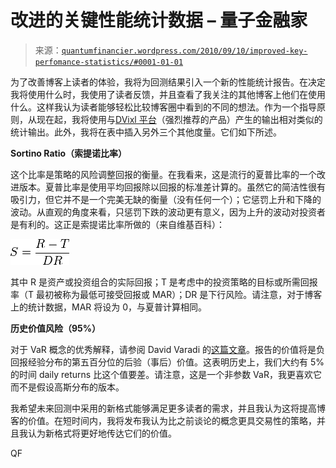 <!--yml

类别：未分类

日期：2024-05-18 14:02:54

-->

# 改进的关键性能统计数据 – 量子金融家

> 来源：[`quantumfinancier.wordpress.com/2010/09/10/improved-key-perfomance-statistics/#0001-01-01`](https://quantumfinancier.wordpress.com/2010/09/10/improved-key-perfomance-statistics/#0001-01-01)

为了改善博客上读者的体验，我将为回测结果引入一个新的性能统计报告。在决定我将使用什么时，我使用了读者反馈，并且查看了我关注的其他博客上他们在使用什么。这样我认为读者能够轻松比较博客圈中看到的不同的想法。作为一个指导原则，从现在起，我将使用与[DVixl 平台](http://dvindicators.cssanalytics.com/product/dvix/)（强烈推荐的产品）产生的输出相对类似的统计输出。此外，我将在表中插入另外三个其他度量。它们如下所述。

**Sortino Ratio（索提诺比率）**

这个比率是策略的风险调整回报的衡量。在我看来，这是流行的夏普比率的一个改进版本。夏普比率是使用平均回报除以回报的标准差计算的。虽然它的简洁性很有吸引力，但它并不是一个完美无缺的衡量（没有任何一个）；它惩罚上升和下降的波动。从直观的角度来看，只惩罚下跌的波动更有意义，因为上升的波动对投资者是有利的。这正是索提诺比率所做的（来自维基百科）：

![](img/54a77f13b252bdff54b7e9c4c548d0ac.png "Sortino Ratio Formula")

其中 R 是资产或投资组合的实际回报；T 是考虑中的投资策略的目标或所需回报率（T 最初被称为最低可接受回报或 MAR）；DR 是下行风险。请注意，对于博客上的统计数据，MAR 将设为 0，与夏普计算相同。

**历史价值风险（95%）**

对于 VaR 概念的优秀解释，请参阅 David Varadi 的[这篇文章](http://cssanalytics.wordpress.com/2010/02/04/introduction-to-d-var-position-sizing-part-1/)。报告的价值将是负回报经验分布的第五百分位的后验（事后）价值。这表明历史上，我们大约有 5%的时间 daily returns 比这个值要差。请注意，这是一个非参数 VaR，我更喜欢它而不是假设高斯分布的版本。

我希望未来回测中采用的新格式能够满足更多读者的需求，并且我认为这将提高博客的价值。在短时间内，我将发布我认为比之前谈论的概念更具交易性的策略，并且我认为新格式将更好地传达它们的价值。

QF
